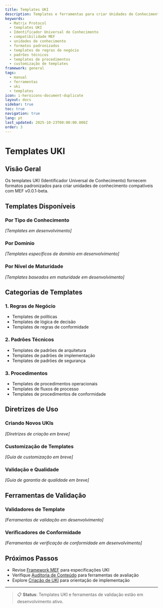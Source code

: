 ```yaml
---
title: Templates UKI
description: Templates e ferramentas para criar Unidades de Conhecimento compatíveis com MEF
keywords:
  - Matrix Protocol
  - templates UKI
  - Identificador Universal de Conhecimento
  - compatibilidade MEF
  - unidades de conhecimento
  - formatos padronizados
  - templates de regras de negócio
  - padrões técnicos
  - templates de procedimentos
  - customização de templates
framework: general
tags:
  - manual
  - ferramentas
  - uki
  - templates
icon: i-heroicons-document-duplicate
layout: docs
sidebar: true
toc: true
navigation: true
lang: pt
last_updated: 2025-10-23T00:00:00.000Z
order: 3
---
```


# Templates UKI

## Visão Geral

Os templates UKI (Identificador Universal de Conhecimento) fornecem formatos padronizados para criar unidades de conhecimento compatíveis com MEF v0.0.1-beta.

## Templates Disponíveis

### Por Tipo de Conhecimento
*[Templates em desenvolvimento]*

### Por Domínio
*[Templates específicos de domínio em desenvolvimento]*

### Por Nível de Maturidade
*[Templates baseados em maturidade em desenvolvimento]*

## Categorias de Templates

### 1. Regras de Negócio
- Templates de políticas
- Templates de lógica de decisão
- Templates de regras de conformidade

### 2. Padrões Técnicos
- Templates de padrões de arquitetura
- Templates de padrões de implementação
- Templates de padrões de segurança

### 3. Procedimentos
- Templates de procedimentos operacionais
- Templates de fluxos de processo
- Templates de procedimentos de conformidade

## Diretrizes de Uso

### Criando Novos UKIs
*[Diretrizes de criação em breve]*

### Customização de Templates
*[Guia de customização em breve]*

### Validação e Qualidade
*[Guia de garantia de qualidade em breve]*

## Ferramentas de Validação

### Validadores de Template
*[Ferramentas de validação em desenvolvimento]*

### Verificadores de Conformidade
*[Ferramentas de verificação de conformidade em desenvolvimento]*

## Próximos Passos

- Revise [Framework MEF](../../frameworks/mef/) para especificações UKI
- Verifique [Auditoria de Conteúdo](./content-audit) para ferramentas de avaliação
- Explore [Criação de UKI](../uki-creation) para orientação de implementação

---

> 📋 **Status**: Templates UKI e ferramentas de validação estão em desenvolvimento ativo.